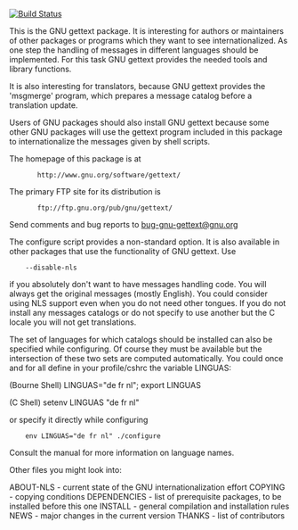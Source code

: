 [![Build Status](https://dev.azure.com/prometheansacrifice/esy-packages/_apis/build/status/prometheansacrifice.esy-gettext?branchName=master)](https://dev.azure.com/prometheansacrifice/esy-packages/_build/latest?definitionId=37&branchName=master)

This is the GNU gettext package.  It is interesting for authors or
maintainers of other packages or programs which they want to see
internationalized.  As one step the handling of messages in different
languages should be implemented.  For this task GNU gettext provides
the needed tools and library functions.

It is also interesting for translators, because GNU gettext provides
the 'msgmerge' program, which prepares a message catalog before a
translation update.

Users of GNU packages should also install GNU gettext because some
other GNU packages will use the gettext program included in this
package to internationalize the messages given by shell scripts.


The homepage of this package is at

           http://www.gnu.org/software/gettext/

The primary FTP site for its distribution is

           ftp://ftp.gnu.org/pub/gnu/gettext/


Send comments and bug reports to
                bug-gnu-gettext@gnu.org


The configure script provides a non-standard option.  It is also
available in other packages that use the functionality of GNU gettext.
Use

        --disable-nls

if you absolutely don't want to have messages handling code.  You will
always get the original messages (mostly English).  You could consider
using NLS support even when you do not need other tongues.  If you do
not install any messages catalogs or do not specify to use another but
the C locale you will not get translations.

The set of languages for which catalogs should be installed can also be
specified while configuring.  Of course they must be available but the
intersection of these two sets are computed automatically.  You could
once and for all define in your profile/cshrc the variable LINGUAS:

(Bourne Shell)          LINGUAS="de fr nl"; export LINGUAS

(C Shell)               setenv LINGUAS "de fr nl"

or specify it directly while configuring

        env LINGUAS="de fr nl" ./configure

Consult the manual for more information on language names.


Other files you might look into:

ABOUT-NLS    - current state of the GNU internationalization effort
COPYING      - copying conditions
DEPENDENCIES - list of prerequisite packages, to be installed before this one
INSTALL      - general compilation and installation rules
NEWS         - major changes in the current version
THANKS       - list of contributors
